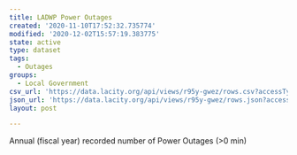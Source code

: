 ```yaml
---
title: LADWP Power Outages
created: '2020-11-10T17:52:32.735774'
modified: '2020-12-02T15:57:19.383775'
state: active
type: dataset
tags:
  - Outages
groups:
  - Local Government
csv_url: 'https://data.lacity.org/api/views/r95y-gwez/rows.csv?accessType=DOWNLOAD'
json_url: 'https://data.lacity.org/api/views/r95y-gwez/rows.json?accessType=DOWNLOAD'
layout: post

---
```

Annual (fiscal year) recorded number of Power Outages (>0 min)
